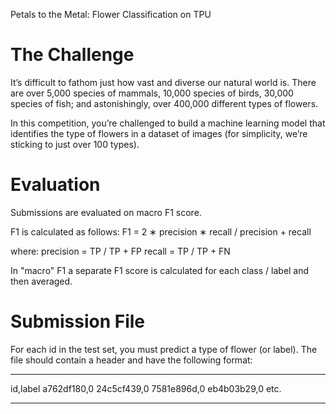 Petals to the Metal: Flower Classification on TPU

# The Challenge
It’s difficult to fathom just how vast and diverse our natural world is. There are over 5,000 species of mammals, 10,000 species of birds, 30,000 species of fish; and astonishingly, over 400,000 different types of flowers.

In this competition, you’re challenged to build a machine learning model that identifies the type of flowers in a dataset of images (for simplicity, we’re sticking to just over 100 types).

# Evaluation
Submissions are evaluated on macro F1 score.

F1 is calculated as follows:
F1 = 2 ∗ precision ∗ recall / precision + recall

where:
precision = TP / TP + FP
recall = TP / TP + FN

In "macro" F1 a separate F1 score is calculated for each class / label and then averaged.

# Submission File
For each id in the test set, you must predict a type of flower (or label). The file should contain a header and have the following format:
***************
id,label
a762df180,0
24c5cf439,0
7581e896d,0
eb4b03b29,0
etc.
***************
